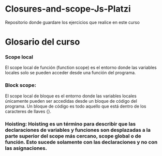 # Closures-and-scope-Js-Platzi
Repositorio donde guardare los ejercicios que realice en este curso

# Glosario del curso

### Scope local
El scope local de función (function scope) es el entorno donde las variables locales solo se pueden acceder desde una función del programa.

### Block scope:
El scope local de bloque es el entorno donde las variables locales únicamente pueden ser accedidas desde un bloque de código del programa. Un bloque de código es todo aquello que está dentro de los caracteres de llaves {}.

### Hoisting: Hoisting es un término para describir que las declaraciones de variables y funciones son desplazadas a la parte superior del scope más cercano, scope global o de función. Esto sucede solamente con las declaraciones y no con las asignaciones.

